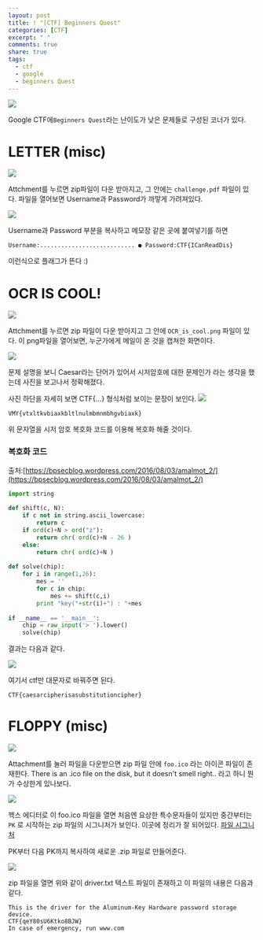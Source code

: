 ```yaml
---
layout: post
title: ! "[CTF] Beginners Quest"
categories: [CTF]
excerpt: " "
comments: true
share: true
tags:
  - ctf
  - google
  - beginners Quest
---
```


![](/assets/posts/ctf/google/ctf_google_beginners.png)

Google CTF에`Beginners Quest`라는 난이도가 낮은 문제들로 구성된 코너가 있다.

# LETTER (misc)

![](/assets/posts/ctf/google/ctf_google_beginners_letter.png)

Attchment를 누르면 zip파일이 다운 받아지고, 그 안에는 `challenge.pdf` 파일이 있다.
파일을 열어보면 Username과 Password가 까맣게 가려져있다.

![](/assets/posts/ctf/google/ctf_google_beginners_letter_pdf.png)

Username과 Password 부분을 복사하고 메모장 같은 곳에 붙여넣기를 하면

`Username:........................... ● Password:CTF{ICanReadDis}`

이런식으로 플래그가 뜬다 :)


# OCR IS COOL!

![](/assets/posts/ctf/google/ctf_google_beginners_ocr.png)

Attchment를 누르면 zip 파일이 다운 받아지고 그 안에 `OCR_is_cool.png` 파일이 있다.
이 png파일을 열어보면, 누군가에게 메일이 온 것을 캡쳐한 화면이다.

![](/assets/posts/ctf/google/OCR_is_cool.png)

문제 설명을 보니 Caesar라는 단어가 있어서 시저암호에 대한 문제인가 라는 생각을 했는데
사진을 보고나서 정확해졌다.

사진 하단을 자세히 보면 CTF{...} 형식처럼 보이는 문장이 보인다.
![](/assets/posts/ctf/google/ctf_google_beginners_ocr_enc.png)

`VMY{vtxltkvbiaxkbltlnulmbmnmbhgvbiaxk}`

위 문자열을 시저 암호 복호화 코드를 이용해 복호화 해줄 것이다.

### 복호화 코드
출처:[https://bpsecblog.wordpress.com/2016/08/03/amalmot_2/](https://bpsecblog.wordpress.com/2016/08/03/amalmot_2/)
```py
import string
 
def shift(c, N):
    if c not in string.ascii_lowercase:
        return c
    if ord(c)+N > ord("z"):
        return chr( ord(c)+N - 26 )
    else:
        return chr( ord(c)+N )
 
def solve(chip):
    for i in range(1,26):
        mes = ''
        for c in chip:
            mes += shift(c,i)
        print "key("+str(i)+") : "+mes
 
if __name__ == '__main__':
    chip = raw_input('> ').lower()
    solve(chip)
```

결과는 다음과 같다.

![](/assets/posts/ctf/google/ctf_google_beginners_ocr_dec.png)

여기서 ctf만 대문자로 바꿔주면 된다.

`CTF{caesarcipherisasubstitutioncipher}`

# FLOPPY (misc)

![](/assets/posts/ctf/google/ctf_google_beginners_floppy.png)

Attachment를 눌러 파일을 다운받으면 zip 파일 안에 `foo.ico` 라는 아이콘 파일이 존재한다.
There is an .ico file on the disk, but it doesn't smell right.. 라고 하니 뭔가 수상한게 있나보다.

![](/assets/posts/ctf/google/ctf_google_beginners_floppy_hxd.png)

헥스 에디터로 이 foo.ico 파일을 열면 처음엔 요상한 특수문자들이 있지만
중간부터는 `PK` 로 시작하는 zip 파일의 시그니처가 보인다.
이곳에 정리가 잘 되어있다. [파일 시그니처](http://forensic-proof.com/archives/300)

PK부터 다음 PK까지 복사하여 새로운 .zip 파일로 만들어준다.

![](/assets/posts/ctf/google/ctf_google_beginners_floppy_zip.png)

zip 파일을 열면 위와 같이 driver.txt 텍스트 파일이 존재하고
이 파일의 내용은 다음과 같다.
```
This is the driver for the Aluminum-Key Hardware password storage device.
CTF{qeY80sU6Ktko8BJW}
In case of emergency, run www.com
```

